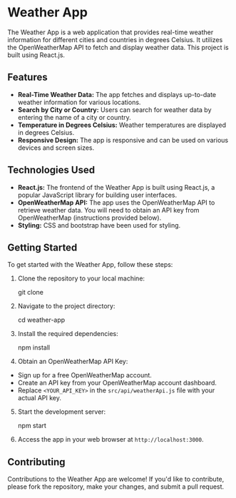 # Weather App

The Weather App is a web application that provides real-time weather information for different cities and countries in degrees Celsius. It utilizes the OpenWeatherMap API to fetch and display weather data. This project is built using React.js.

## Features

- **Real-Time Weather Data:** The app fetches and displays up-to-date weather information for various locations.
- **Search by City or Country:** Users can search for weather data by entering the name of a city or country.
- **Temperature in Degrees Celsius:** Weather temperatures are displayed in degrees Celsius.
- **Responsive Design:** The app is responsive and can be used on various devices and screen sizes.

## Technologies Used

- **React.js:** The frontend of the Weather App is built using React.js, a popular JavaScript library for building user interfaces.
- **OpenWeatherMap API:** The app uses the OpenWeatherMap API to retrieve weather data. You will need to obtain an API key from OpenWeatherMap (instructions provided below).
- **Styling:** CSS and bootstrap have been used for styling.

## Getting Started

To get started with the Weather App, follow these steps:

1. Clone the repository to your local machine:
   
   git clone <repository-url>
   
2. Navigate to the project directory:

   cd weather-app

3. Install the required dependencies:

   npm install

4. Obtain an OpenWeatherMap API Key:
   
- Sign up for a free OpenWeatherMap account.
- Create an API key from your OpenWeatherMap account dashboard.
- Replace `<YOUR_API_KEY>` in the `src/api/weatherApi.js` file with your actual API key.

5. Start the development server:

   npm start

6. Access the app in your web browser at `http://localhost:3000`.

## Contributing

Contributions to the Weather App are welcome! If you'd like to contribute, please fork the repository, make your changes, and submit a pull request.






